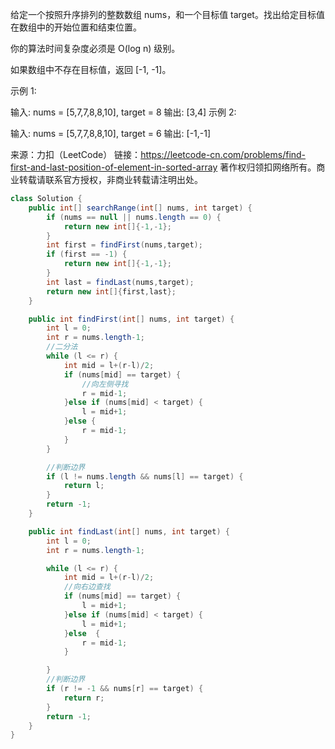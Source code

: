给定一个按照升序排列的整数数组 nums，和一个目标值 target。找出给定目标值在数组中的开始位置和结束位置。

你的算法时间复杂度必须是 O(log n) 级别。

如果数组中不存在目标值，返回 [-1, -1]。

示例 1:

输入: nums = [5,7,7,8,8,10], target = 8
输出: [3,4]
示例 2:

输入: nums = [5,7,7,8,8,10], target = 6
输出: [-1,-1]

来源：力扣（LeetCode）
链接：https://leetcode-cn.com/problems/find-first-and-last-position-of-element-in-sorted-array
著作权归领扣网络所有。商业转载请联系官方授权，非商业转载请注明出处。

```java
class Solution {
    public int[] searchRange(int[] nums, int target) {
        if (nums == null || nums.length == 0) {
            return new int[]{-1,-1};
        }
        int first = findFirst(nums,target);
        if (first == -1) {
            return new int[]{-1,-1};
        }
        int last = findLast(nums,target);
        return new int[]{first,last};
    }

    public int findFirst(int[] nums, int target) {
        int l = 0;
        int r = nums.length-1;
        //二分法
        while (l <= r) {
            int mid = l+(r-l)/2;
            if (nums[mid] == target) {
                //向左侧寻找
                r = mid-1;
            }else if (nums[mid] < target) {
                l = mid+1;
            }else {
                r = mid-1;
            }
        }

        //判断边界
        if (l != nums.length && nums[l] == target) {
            return l;
        }
        return -1;
    }

    public int findLast(int[] nums, int target) {
        int l = 0;
        int r = nums.length-1;

        while (l <= r) {
            int mid = l+(r-l)/2;
            //向右边查找
            if (nums[mid] == target) {
                l = mid+1;
            }else if (nums[mid] < target) {
                l = mid+1;
            }else  {
                r = mid-1;
            }

        }
        //判断边界
        if (r != -1 && nums[r] == target) {
            return r;
        }
        return -1;
    }
}
```

